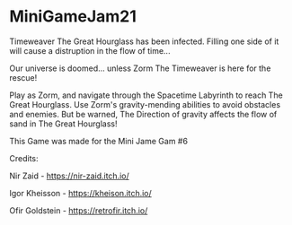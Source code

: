 # MiniGameJam21

Timeweaver 
The Great Hourglass has been infected. Filling one side of it will cause a distruption in the flow of time...

Our universe is doomed... unless Zorm The Timeweaver is here for the rescue!

Play as Zorm, and navigate through the Spacetime Labyrinth to reach The Great Hourglass.
Use Zorm's gravity-mending abilities to avoid obstacles and enemies. But be warned, The Direction of gravity affects the flow of sand in The Great Hourglass!


This Game was made for the Mini Jame Gam #6

Credits:

Nir Zaid - https://nir-zaid.itch.io/

Igor Kheisson - https://kheison.itch.io/

Ofir Goldstein - https://retrofir.itch.io/  

